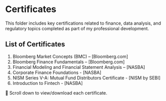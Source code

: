 # Certificates

This folder includes key certifications related to finance, data analysis, and regulatory topics completed as part of my professional development.

## List of Certificates

1. Bloomberg Market Concepts (BMC) – [Bloomberg.com]
2. Bloomberg Finance Fundamentals – [Bloomberg.com]
3. Financial Modeling and Financial Statement Analysis – [NASBA]
4. Corporate Finance Foundations - [NASBA]
5. NISM Series V-A: Mutual Fund Distributors Certificate - [NISM by SEBI]
6. Introduction to Fintech - [NASBA]

📄 Scroll down to view/download each certificate.
